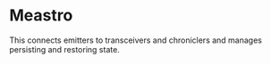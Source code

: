 # Meastro
This connects emitters to transceivers and chroniclers and manages persisting and restoring state.